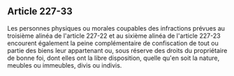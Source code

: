 Article 227-33
----
Les personnes physiques ou morales coupables des infractions prévues au
troisième alinéa de l'article 227-22 et au sixième alinéa de l'article 227-23
encourent également la peine complémentaire de confiscation de tout ou partie
des biens leur appartenant ou, sous réserve des droits du propriétaire de bonne
foi, dont elles ont la libre disposition, quelle qu'en soit la nature, meubles
ou immeubles, divis ou indivis.

